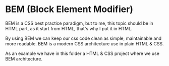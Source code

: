 # BEM (Block Element Modifier)

BEM is a CSS best practice paradigm, but to me, this topic should be in HTML part, as it start from HTML, that's why I put it in HTML.

By using BEM we can keep our css code clean as simple, maintainable and more readable. BEM is a modern CSS architecture use in plain HTML & CSS. 

As an example we have in this folder a HTML & CSS project where we use BEM architecture. 